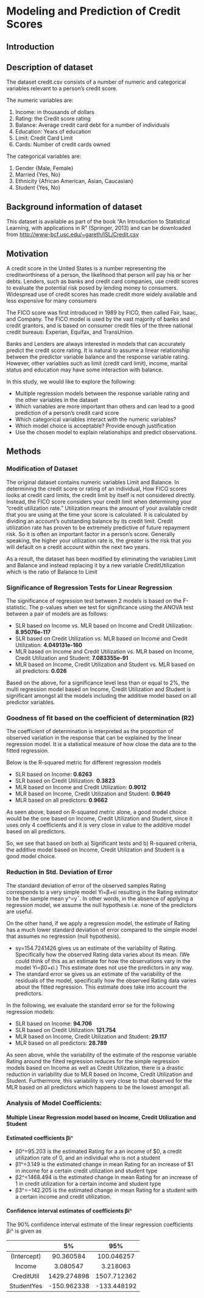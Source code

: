 # Modeling and Prediction of Credit Scores

## Introduction

## Description of dataset

The dataset credit.csv consists of a number of numeric and categorical variables relevant to a person’s credit score.

The numeric variables are:

1. Income: in thousands of dollars
2. Rating: the Credit score rating
3. Balance: Average credit card debt for a number of individuals
4. Education: Years of education
5. Limit: Credit Card Limit
6. Cards: Number of credit cards owned

The categorical variables are:

1. Gender {Male, Female}
2. Married {Yes, No}
3. Ethnicity {African American, Asian, Caucasian}
4. Student {Yes, No}

## Background information of dataset

This dataset is available as part of the book “An Introduction to Statistical Learning, with applications in R” (Springer, 2013) and can be downloaded from http://www-bcf.usc.edu/~gareth/ISL/Credit.csv

## Motivation

A credit score in the United States is a number representing the creditworthiness of a person, the likelihood that person will pay his or her debts. Lenders, such as banks and credit card companies, use credit scores to evaluate the potential risk posed by lending money to consumers. Widespread use of credit scores has made credit more widely available and less expensive for many consumers

The FICO score was first introduced in 1989 by FICO, then called Fair, Isaac, and Company. The FICO model is used by the vast majority of banks and credit grantors, and is based on consumer credit files of the three national credit bureaus: Experian, Equifax, and TransUnion.

Banks and Lenders are always interested in models that can accurately predict the credit score rating. It is natural to assume a linear relationship between the predictor variable balance and the response variable rating. However, other variables such as limit (credit card limit), income, marital status and education may have some interaction with balance.

In this study, we would like to explore the following:

- Multiple regression models between the response variable rating and the other variables in the dataset
- Which variables are more important than others and can lead to a good prediction of a person’s credit card score
- Which categorical variables interact with the numeric variables?
- Which model choice is acceptable? Provide enough justification
- Use the chosen model to explain relationships and predict observations.

## Methods

### Modification of Dataset

The original dataset contains numeric variables Limit and Balance. In determining the credit score or rating of an individual, How FICO scores looks at credit card limits, the credit limit by itself is not considered directly. Instead, the FICO score considers your credit limit when determining your “credit utilization rate.” Utilization means the amount of your available credit that you are using at the time your score is calculated. It is calculated by dividing an account’s outstanding balance by its credit limit. Credit utilization rate has proven to be extremely predictive of future repayment risk. So it is often an important factor in a person’s score. Generally speaking, the higher your utilization rate is, the greater is the risk that you will default on a credit account within the next two years.

As a result, the dataset has been modified by eliminating the variables Limit and Balance and instead replacing it by a new variable CreditUtilization which is the ratio of Balance to Limit

### Significance of Regression Tests for Linear Regression

The significance of regression test between 2 models is based on the F-statistic. The p-values when we test for significance using the ANOVA test between a pair of models are as follows:

- SLR based on Income vs. MLR based on Income and Credit Utilization: **8.95076e-117**
- SLR based on Credit Utilization vs. MLR based on Income and Credit Utilization: **4.049131e-160**
- MLR based on Income and Credit Utilization vs. MLR based on Income, Credit Utilization and Student: **7.083355e-91**
- MLR based on Income, Credit Utilization and Student vs. MLR based on all predictors: **0.026**

Based on the above, for a significance level less than or equal to 2%, the multi regression model based on Income, Credit Utilization and Student is significant amongst all the models including the additive model based on all predictor variables.

### Goodness of fit based on the coefficient of determination (R2)

The coefficient of determination is interpreted as the proportion of observed variation in the response that can be explained by the linear regression model. It is a statistical measure of how close the data are to the fitted regression.

Below is the R-squared metric for different regression models

- SLR based on Income: **0.6263**
- SLR based on Credit Utilization: **0.3823**
- MLR based on Income and Credit Utilization: **0.9012**
- MLR based on Income, Credit Utilization and Student: **0.9649**
- MLR based on all predictors: **0.9662**

As seen above, based on R-squared metric alone, a good model choice would be the one based on Income, Credit Utilization and Student, since it uses only 4 coefficients and it is very close in value to the additive model based on all predictors.

So, we see that based on both a) Significant tests and b) R-squared criteria, the additive model based on Income, Credit Utilization and Student is a good model choice.

### Reduction in Std. Deviation of Error

The standard deviation of error of the observed samples Rating corresponds to a very simple model Yi=β+ϵi resulting in the Rating estimator to be the sample mean y^=y¯. In other words, in the absence of applying a regression model, we assume the null hypothesis i.e. none of the predictors are useful.

On the other hand, if we apply a regression model, the estimate of Rating has a much lower standard deviation of error compared to the simple model that assumes no regression (null hypothesis).

- sy=154.7241426 gives us an estimate of the variability of Rating. Specifically how the observed Rating data varies about its mean. (We could think of this as an estimate for how the observations vary in the model Yi=β0+ϵi.) This estimate does not use the predictors in any way.
- The standard error se gives us an estimate of the variability of the residuals of the model, specifically how the observed Rating data varies about the fitted regression. This estimate does take into account the predictors.

In the following, we evaluate the standard error se for the following regression models:

- SLR based on Income: **94.706**
- SLR based on Credit Utilization: **121.754**
- MLR based on Income, Credit Utilization and Student: **29.117**
- MLR based on all predictors: **28.789**

As seen above, while the variability of the estimate of the response variable Rating around the fiited regression reduces for the simple regression models based on Income as well as Credit Utilization, there is a drastic reduction in variability due to MLR based on Income, Credit Utilization and Student. Furthermore, this variability is very close to that observed for the MLR based on all predictors which happens to be the lowest amongst all.

### Analysis of Model Coefficients:

#### Multiple Linear Regression model based on Income, Credit Utilization and Student

#### Estimated coefficients βi^

- β0^=95.203 is the estimated Rating for a an income of $0, a credit utilization rate of 0, and an individual who is not a student
- β1^=3.149 is the estimated change in mean Rating for an increase of $1 in income for a certain credit utilization and student type
- β2^=1468.494 is the estimated change in mean Rating for an increase of 1 in credit utilization for a certain income and student type
- β3^=−142.205 is the estimated change in mean Rating for a student with a certain income and credit utilization.

#### Confidence interval estimates of coefficients βi^

The 90% confidence interval estimate of the linear regression coefficients βi^ is given as

|  | 5% | 95% |
| :---:         |     :---:      |          :---: |
 (Intercept)|   90.360584|  100.046257|
 Income|         3.080547|    3.218063|
 CreditUtil|  1429.274898| 1507.712362|
 StudentYes|  -150.962338| -133.448192|
